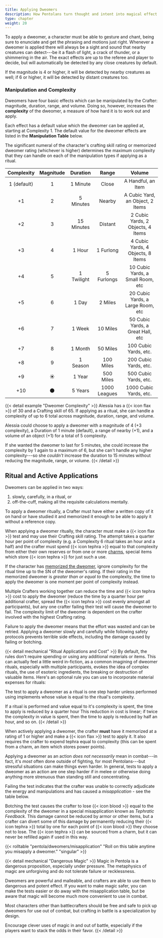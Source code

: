 ```yaml
---
title: Applying Dweomers
description: How Pentolans turn thought and intent into magical effect
type: chapter
weight: 20
---
```


To apply a dweomer, a character must be able to gesture and chant, being sure to enunciate and get the phrasing and motions just right.
Whenever a dweomer is applied there will always be a sight and sound that nearby creatures can detect---be it a flash of light, a crack of thunder, or a shimmering in the air.
The exact effects are up to the referee and player to decide, but will automatically be detected by any close creatures by default.

If the magnitude is 4 or higher, it will be detected by nearby creatures as well;
if 6 or higher, it will be detected by distant creatures too.

### Manipulation and Complexity

Dweomers have four basic effects which can be manipulated by the Crafter: magnitude, duration, range, and volume.
Doing so, however, increases the **complexity** of the dweomer, a measure of how hard it is to work out and apply.

Each effect has a default value which the dweomer can be applied at, starting at Complexity 1.
The default value for the dweomer effects are listed in the **Manipulation Table** below.

The significant numeral of the character's crafting skill rating or memorized dweomer rating (whichever is higher) determines the maximum complexity that they can handle on each of the manipulation types if applying as a ritual.

| Complexity  | Magnitude |  Duration  |    Range     |        Volume       |
|:-----------:|:---------:|:----------:|:------------:|:-------------------:|
| 1 (default) |     1     | 1 Minute   | Close        | A Handful, an Item
|     +1      |     2     | 5 Minutes  | Nearby       | A Cubic Yard, an Object, 2 Items
|     +2      |     3     | 15 Minutes | Distant      | 2 Cubic Yards, 2 Objects, 4 Items
|     +3      |     4     | 1 Hour     | 1 Furlong    | 4 Cubic Yards, 4 Objects, 8 Items
|     +4      |     5     | 1 Twilight | 5 Furlongs   | 10 Cubic Yards, a Small Room, etc
|     +5      |     6     | 1 Day      | 2 Miles      | 20 Cubic Yards, a Large Room, etc
|     +6      |     7     | 1 Week     | 10 Miles     | 50 Cubic Yards, a Great Hall, etc
|     +7      |     8     | 1 Month    | 50 Miles     | 100 Cubic Yards, etc.
|     +8      |     9     | 1 Season   | 100 Miles    | 200 Cubic Yards, etc.
|     +9      |     ☀️️️    | 1 Year     | 500 Miles    | 500 Cubic Yards, etc.
|     +10     |     🌑    | 5 Years    | 1000 Leagues | 1000 Cubic Yards, etc.

{{< detail example "Dweomer Complexity" >}}
Alessia has a {{< icon flax >}} of 30 and a Crafting skill of 65.
If applying as a ritual, she can handle a complexity of up to 6 total across magnitude, duration, range, and volume.

Alessia could choose to apply a dweomer with a magnitude of 4 (+3 complexity), a Duration of 1 minute (default), a range of nearby (+1), and a volume of an object (+1) for a total of 5 complexity.

If she wanted the dweomer to last for 5 minutes, she could increase the complexity by 1 again to a maximum of 6, but she can't handle any higher complexity---so she _couldn't_ increase the duration to 15 minutes without reducing the magnitude, range, or volume.
{{< /detail >}}

## Ritual and Active Applications

Dweomers can be applied in two ways:

1. slowly, carefully, in a ritual, or
2. off-the-cuff, making all the requisite calculations mentally.

To apply a dweomer ritually, a Crafter must have either a written copy of it on hand or have studied it and memorized it enough to be able to apply it without a reference copy.

When applying a dweomer ritually, the character must make a {{< icon flax >}} test and may use their Crafting skill rating.
The attempt takes a quarter hour per point of complexity (e.g. a Complexity 6 ritual takes an hour and a half) and the crafter must spend {{< icon tephra >}} equal to that complexity from either their own reserves or from one or more [charms](), special items which store {{< icon tephra >}} for just such a use.

If the character has [memorized the dweomer](), ignore complexity for the ritual time up to the SN of the dweomer's rating.
If their rating in the memorized dweomer is _greater than or equal to_ the complexity, the time to apply the dweomer is one moment per point of complexity instead.

Multiple Crafters working together can reduce the time and {{< icon tephra >}} cost to apply the dweomer (reduce the time by a quarter hour per additional crafter, spread the {{< icon tephra >}} cost evenly amongst all participants), but any one crafter failing their test will cause the dweomer to fail.
The complexity limit of the dweomer is dependent on the crafter involved with the highest Crafting rating.

Failure to apply the dweomer means that the effort was wasted and can be retried.
Applying a dweomer slowly and carefully while following safety protocols prevents terrible side effects, including the damage caused by failing or botching.

{{< detail mechanical "Ritual Applications and Cost" >}}
By default, the rules don't require spending or using any additional materials or items.
This can actually feel a little weird in-fiction, as a common imagining of dweomer rituals, especially with multiple participants, evokes the idea of complex rituals, the use of esoteric ingredients, the breaking or destruction of valuable items.
Here's an optional rule you can use to incorporate material expenses for rituals:

The test to apply a dweomer as a ritual is one step harder unless performed using implements whose value is equal to the ritual's complexity.

If a ritual is performed and value equal to it's complexity is spent, the time to apply is reduced by a quarter hour
This reduction in cost is linear; if twice the complexity in value is spent, then the time to apply is reduced by half an hour, and so on.
{{< /detail >}}

When actively applying a dweomer, the crafter **must** have it memorized at a rating of 1 or higher and make a {{< icon flax >}} test to apply it.
It also requires the crafter to expend tephra equal to complexity (this can be spent from a charm, an item which stores power points).

Applying a dweomer as an action _does not necessarily_ mean in combat---in fact, it's _most_ often done outside of fighting, for most Pentolans---but stressful situations can make things even harder.
In general, tests to apply a dweomer as an action are one step harder if in melee or otherwise doing anything more strenuous than standing still and concentrating.

Failing the test indicates that the crafter was unable to correctly adjudicate the energy and manipulations and has caused a _misapplication_ - see the table below.

Botching the test causes the crafter to lose {{< icon blood >}} equal to the complexity of the dweomer in a special misapplication known as _Tephratic Feedback_.
This damage cannot be reduced by armor or other items, but a crafter can divert some of this damage by permanently reducing their {{< icon tephra >}} total by one for each point of {{< icon blood >}} they choose not to lose.
The {{< icon tephra >}} can be sourced from a charm, but it can never be refilled again if used in this way.

{{< rolltable "pentola/dweomers/misapplication" "Roll on this table anytime you misapply a dweomer." "singular" >}}

{{< detail mechanical "Dangerous Magic" >}}
Magic in Pentola is a dangerous proposition, especially under pressure.
The metaphysics of magic are unforgiving and do not tolerate failure or recklessness.

Dweomers are powerful and malleable, and crafters are able to use them to dangerous and potent effect.
If you want to make magic safer, you can make the tests easier or do away with the misapplication table, but be aware that magic will become much more convenient to use in combat.

Most characters other than battlecrafters should be free and safe to pick up dweomers for use out of combat, but crafting in battle is a specialization by design.

Encourage clever uses of magic in and out of battle, especially if the players want to stack the odds in their favor.
{{< /detail >}}
